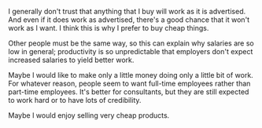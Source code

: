 


I generally don't trust that anything that I buy will work as it is
advertised. And even if it does work as advertised, there's a good
chance that it won't work as I want. I think this is why I prefer to
buy cheap things.

Other people must be the same way, so this can explain why salaries
are so low in general; productivity is so unpredictable that employers
don't expect increased salaries to yield better work.

Maybe I would like to make only a little money doing only a little bit
of work. For whatever reason, people seem to want full-time employees
rather than part-time employees. It's better for consultants, but they
are still expected to work hard or to have lots of credibility.

Maybe I would enjoy selling very cheap products.
